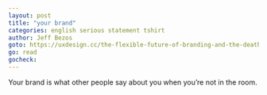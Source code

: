 ```yaml
---
layout: post
title: "your brand"
categories: english serious statement tshirt
author: Jeff Bezos
goto: https://uxdesign.cc/the-flexible-future-of-branding-and-the-death-of-the-logo-as-we-know-it-4bcd385a1767
go: read
gocheck:
---
```

Your brand is what other people say about you when you’re not in the room.
